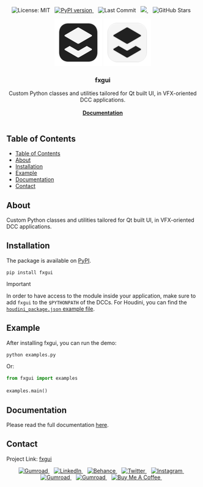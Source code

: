 <p align="center">
  <img src="https://img.shields.io/badge/License-MIT-green.svg?&logo=open-source-initiative&logoColor=white" alt="License: MIT"/>&nbsp;&nbsp;
  <a href="https://pypi.org/project/fxgui">
    <img src="https://img.shields.io/pypi/v/fxgui?&logo=pypi&logoColor=white&label=PyPI" alt="PyPI version"/>
  </a>&nbsp;&nbsp;
  <img src="https://img.shields.io/github/last-commit/healkeiser/fxgui?logo=github&label=Last%20Commit" alt="Last Commit"/>&nbsp;&nbsp;
  <a href="https://github.com/healkeiser/fxgui/pulse" alt="Activity">
    <img src="https://img.shields.io/github/commit-activity/m/healkeiser/fxgui?&logo=github&label=Commit%20Activity"/>
  </a>&nbsp;&nbsp;
  <img src="https://img.shields.io/github/stars/healkeiser/fxgui" alt="GitHub Stars"/>&nbsp;&nbsp;
</p>


<div align="center">

  ![Logo](https://raw.githubusercontent.com/healkeiser/fxgui/main/fxgui/images/fxgui_logo_background_dark.svg#gh-light-mode-only)
  ![Logo](https://raw.githubusercontent.com/healkeiser/fxgui/main/fxgui/images/fxgui_logo_background_light.svg#gh-dark-mode-only)

  <h3 align="center">fxgui</h3>

  <p align="center">
    Custom Python classes and utilities tailored for Qt built UI, in VFX-oriented DCC applications.
    <br />
    <br />
    <a href="https://healkeiser.github.io/fxgui"><strong>Documentation</strong></a>
    <br />
    <br />
  </p>

</div>



<!-- TABLE OF CONTENTS -->
## Table of Contents
<!--ts-->
- [Table of Contents](#table-of-contents)
- [About](#about)
- [Installation](#installation)
- [Example](#example)
- [Documentation](#documentation)
- [Contact](#contact)
<!--te-->



<!-- ABOUT -->
## About

Custom Python classes and utilities tailored for Qt built UI, in VFX-oriented DCC applications.



<!-- INSTALLATION -->
## Installation

The package is available on [PyPI](https://pypi.org/project/fxgui).

``` shell
pip install fxgui
```

> [!IMPORTANT]
> In order to have access to the module inside your application, make sure to add `fxgui` to the `$PYTHONPATH` of the DCCs. For Houdini, you can find the [`houdini_package.json` example file](./houdini_package.json).



<!-- EXAMPLE -->
## Example

After installing fxgui, you can run the demo:

``` shell
python examples.py
```

Or:

``` python
from fxgui import examples

examples.main()
```



<!-- DOCUMENTATION -->
## Documentation

Please read the full documentation [here](https://healkeiser.github.io/fxgui/).



<!-- CONTACT -->
## Contact

Project Link: [fxgui](https://github.com/healkeiser/fxgui)

<p align='center'>
  <a href="https://github.com/healkeiser">
    <img src="https://img.shields.io/badge/healkeiser-20151f?logo=github&style=social" alt="Gumroad"/>
  </a>&nbsp;&nbsp;
  <a href="https://www.linkedin.com/in/valentin-beaumont">
    <img src="https://img.shields.io/badge/Valentin Beaumont-0A66C2?&logo=linkedin&style=social" alt="LinkedIn"/>
  </a>&nbsp;&nbsp;
  <a href="https://www.behance.net/el1ven">
    <img src="https://img.shields.io/badge/el1ven-313131?&logo=behance&style=social" alt="Behance"/>
  </a>&nbsp;&nbsp;
  <a href="https://twitter.com/valentinbeaumon">
    <img src="https://img.shields.io/badge/@valentinbeaumon-black?&logo=x&style=social" alt="Twitter"/>
  </a>&nbsp;&nbsp;
  <a href="https://www.instagram.com/val.beaumontart">
    <img src="https://img.shields.io/badge/@val.beaumontart-85255b?&logo=instagram&style=social" alt="Instagram"/>
  </a>&nbsp;&nbsp;
  <a href="https://healkeiser.gumroad.com/subscribe">
    <img src="https://img.shields.io/badge/healkeiser-20151f?logo=gumroad&style=social" alt="Gumroad"/>
  </a>&nbsp;&nbsp;
  <a href="https://healkeiser.gumroad.com/subscribe">
    <img src="https://img.shields.io/badge/valentin.onze@gmail.com-20151f?logo=gmail&style=social" alt="Gumroad"/>
  </a>&nbsp;&nbsp;
  <a href="https://www.buymeacoffee.com/healkeiser">
    <img src="https://img.shields.io/badge/Buy Me A Coffee-FFDD00?&logo=buy-me-a-coffee&logoColor=black" alt="Buy Me A Coffee"/>
  </a>&nbsp;&nbsp;
</p>

